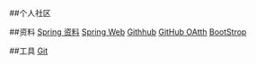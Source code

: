 ##个人社区


##资料
[Spring 资料](https://spring.io/guides)
[Spring Web](https://spring.io/guides/gs/serving-web-content/)
[Githhub](https://developer.github.com/apps/building-oauth-apps/creating-an-oauth-app/)
[GitHub OAtth](https://developer.github.com/apps/building-oauth-apps/creating-an-oauth-app/)
[BootStrop](https://v3.bootcss.com/getting-started/)

##工具
[Git](https://git-scm.com/)




